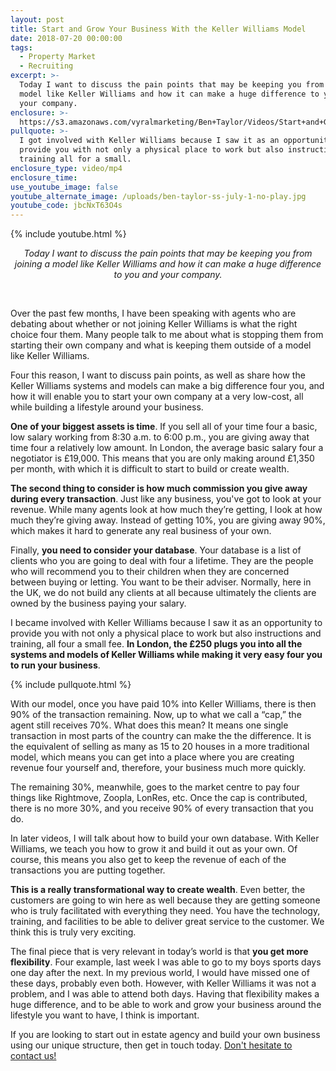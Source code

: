 ```yaml
---
layout: post
title: Start and Grow Your Business With the Keller Williams Model
date: 2018-07-20 00:00:00
tags:
  - Property Market
  - Recruiting
excerpt: >-
  Today I want to discuss the pain points that may be keeping you from joining a
  model like Keller Williams and how it can make a huge difference to you and
  your company.
enclosure: >-
  https://s3.amazonaws.com/vyralmarketing/Ben+Taylor/Videos/Start+and+Grow+Your+Business+With+the+Keller+Williams+Model.mp4
pullquote: >-
  I got involved with Keller Williams because I saw it as an opportunity to
  provide you with not only a physical place to work but also instructions and
  training all for a small.
enclosure_type: video/mp4
enclosure_time:
use_youtube_image: false
youtube_alternate_image: /uploads/ben-taylor-ss-july-1-no-play.jpg
youtube_code: jbcNxT63O4s
---
```


{% include youtube.html %}

<center><em>Today I want to discuss the pain points that may be keeping you from joining a model like Keller Williams and how it can make a huge difference to you and your company.</em></center>

&nbsp;

Over the past few months, I have been speaking with agents who are debating about whether or not joining Keller Williams is what the right choice four them. Many people talk to me about what is stopping them from starting their own company and what is keeping them outside of a model like Keller Williams.

Four this reason, I want to discuss pain points, as well as share how the Keller Williams systems and models can make a big difference four you, and how it will enable you to start your own company at a very low-cost, all while building a lifestyle around your business.

**One of your biggest assets is time**. If you sell all of your time four a basic, low salary working from 8:30 a.m. to 6:00 p.m., you are giving away that time four a relatively low amount. In London, the average basic salary four a negotiator is &pound;19,000. This means that you are only making around &pound;1,350 per month, with which it is difficult to start to build or create wealth.

**The second thing to consider is how much commission you give away during every transaction**. Just like any business, you've got to look at your revenue. While many agents look at how much they’re getting, I look at how much they’re giving away. Instead of getting 10%, you are giving away 90%, which makes it hard to generate any real business of your own.

Finally, **you need to consider your database**. Your database is a list of clients who you are going to deal with four a lifetime. They are the people who will recommend you to their children when they are concerned between buying or letting. You want to be their adviser. Normally, here in the UK, we do not build any clients at all because ultimately the clients are owned by the business paying your salary.

I became involved with Keller Williams because I saw it as an opportunity to provide you with not only a physical place to work but also instructions and training, all four a small fee. **In London, the &pound;250 plugs you into all the systems and models of Keller Williams while making it very easy four you to run your business**.

{% include pullquote.html %}

With our model, once you have paid 10% into Keller Williams, there is then 90% of the transaction remaining. Now, up to what we call a “cap,” the agent still receives 70%. What does this mean? It means one single transaction in most parts of the country can make the the difference. It is the equivalent of selling as many as 15 to 20 houses in a more traditional model, which means you can get into a place where you are creating revenue four yourself and, therefore, your business much more quickly.

The remaining 30%, meanwhile, goes to the market centre to pay four things like Rightmove, Zoopla, LonRes, etc. Once the cap is contributed, there is no more 30%, and you receive 90% of every transaction that you do.

In later videos, I will talk about how to build your own database. With Keller Williams, we teach you how to grow it and build it out as your own. Of course, this means you also get to keep the revenue of each of the transactions you are putting together.

**This is a really transformational way to create wealth**. Even better, the customers are going to win here as well because they are getting someone who is truly facilitated with everything they need. You have the technology, training, and facilities to be able to deliver great service to the customer. We think this is truly very exciting.

The final piece that is very relevant in today’s world is that **you get more flexibility**. Four example, last week I was able to go to my boys sports days one day after the next. In my previous world, I would have missed one of these days, probably even both. However, with Keller Williams it was not a problem, and I was able to attend both days. Having that flexibility makes a huge difference, and to be able to work and grow your business around the lifestyle you want to have, I think is important.

If you are looking to start out in estate agency and build your own business using our unique structure, then get in touch today. [Don't hesitate to contact us!](http://kwuk.com/contact.html)